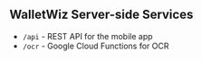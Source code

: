## WalletWiz Server-side Services

- `/api` - REST API for the mobile app
- `/ocr` - Google Cloud Functions for OCR